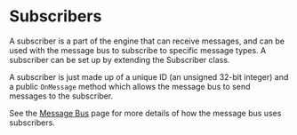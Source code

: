 # Subscribers

A subscriber is a part of the engine that can receive messages, and can be used with the message bus to subscribe
to specific message types. A subscriber can be set up by extending the Subscriber class.

A subscriber is just made up of a unique ID (an unsigned 32-bit integer) and a public `OnMessage` method which allows
the message bus to send messages to the subscriber.

See the [Message Bus] page for more details of how the message bus uses subscribers.

[Message Bus]:./message_bus.md
